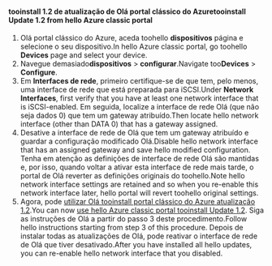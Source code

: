 <!--author=SharS last changed: 03/17/2016-->

#### <a name="tooinstall-update-12-from-hello-azure-classic-portal"></a><span data-ttu-id="89e69-101">tooinstall 1.2 de atualização de Olá portal clássico do Azure</span><span class="sxs-lookup"><span data-stu-id="89e69-101">tooinstall Update 1.2 from hello Azure classic portal</span></span>
1. <span data-ttu-id="89e69-102">Olá portal clássico do Azure, aceda toohello **dispositivos** página e selecione o seu dispositivo.</span><span class="sxs-lookup"><span data-stu-id="89e69-102">In hello Azure classic portal, go toohello **Devices** page and select your device.</span></span>
2. <span data-ttu-id="89e69-103">Navegue demasiado**dispositivos** > **configurar**.</span><span class="sxs-lookup"><span data-stu-id="89e69-103">Navigate too**Devices** > **Configure**.</span></span>
3. <span data-ttu-id="89e69-104">Em **Interfaces de rede**, primeiro certifique-se de que tem, pelo menos, uma interface de rede que está preparada para iSCSI.</span><span class="sxs-lookup"><span data-stu-id="89e69-104">Under **Network Interfaces**, first verify that you have at least one network interface that is iSCSI-enabled.</span></span> <span data-ttu-id="89e69-105">Em seguida, localize a interface de rede Olá (que não seja dados 0) que tem um gateway atribuído.</span><span class="sxs-lookup"><span data-stu-id="89e69-105">Then locate hello network interface (other than DATA 0) that has a gateway assigned.</span></span>
4. <span data-ttu-id="89e69-106">Desative a interface de rede de Olá que tem um gateway atribuído e guardar a configuração modificado Olá.</span><span class="sxs-lookup"><span data-stu-id="89e69-106">Disable hello network interface that has an assigned gateway and save hello modified configuration.</span></span> <span data-ttu-id="89e69-107">Tenha em atenção as definições de interface de rede Olá são mantidas e, por isso, quando voltar a ativar esta interface de rede mais tarde, o portal de Olá reverter as definições originais do toohello.</span><span class="sxs-lookup"><span data-stu-id="89e69-107">Note hello network interface settings are retained and so when you re-enable this network interface later, hello portal will revert toohello original settings.</span></span>
5. <span data-ttu-id="89e69-108">Agora, pode [utilizar Olá tooinstall portal clássico do Azure atualização 1.2](#install-update-12-via-the-azure-classic-portal).</span><span class="sxs-lookup"><span data-stu-id="89e69-108">You can now [use hello Azure classic portal tooinstall Update 1.2](#install-update-12-via-the-azure-classic-portal).</span></span> <span data-ttu-id="89e69-109">Siga as instruções de Olá a partir do passo 3 deste procedimento.</span><span class="sxs-lookup"><span data-stu-id="89e69-109">Follow hello instructions starting from step 3 of this procedure.</span></span> <span data-ttu-id="89e69-110">Depois de instalar todas as atualizações de Olá, pode reativar o interface de rede de Olá que tiver desativado.</span><span class="sxs-lookup"><span data-stu-id="89e69-110">After you have installed all hello updates, you can re-enable hello network interface that you disabled.</span></span>

